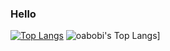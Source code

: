 ### Hello

[![Top Langs](https://github-readme-stats.vercel.app/api/top-langs/?username=oasoby&layout=compact&theme=radical)](https://github.com/anuraghazra/github-readme-stats)
![oabobi's Top Langs](https://github-readme-stats.vercel.app/api/top-langs/?username=oasoby&size_weight=0.5&count_weight=0.5&langs_count=20)]
